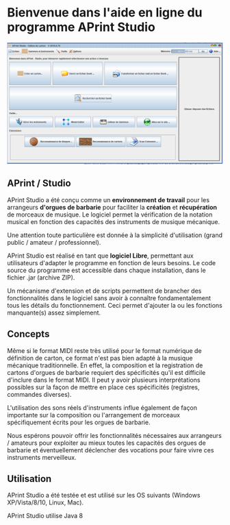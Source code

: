 
Bienvenue dans l'aide en ligne du programme APrint Studio
=========================================================



![Ecran d'accueil](firstsc.png)



APrint / Studio
---------------------------

APrint Studio a été conçu comme un **environnement de travail** pour les arrangeurs **d'orgues de barbarie** pour faciliter la **création** et **récupération** de morceaux de musique. Le logiciel permet la vérification de la notation musical en fonction des capacités des instruments de musique mécanique. 

Une attention toute particulière est donnée à la simplicité d'utilisation (grand public / amateur / professionnel).

APrint Studio est réalisé en tant que **logiciel Libre**, permettant aux utilisateurs d'adapter le programme en fonction de leurs besoins. Le code source du programme est accessible dans chaque installation, dans le fichier .jar (archive ZIP).

Un mécanisme d'extension et de scripts permettent de brancher des fonctionnalités dans le logiciel sans avoir à connaître fondamentalement tous les détails du fonctionnement. Ceci permet d'ajouter la ou les fonctions manquante(s) assez simplement.


Concepts
------------------------

Même si le format MIDI reste très utilisé pour le format numérique de définition de carton, ce format n'est pas bien adapté à la musique mécanique traditionnelle. En effet, la composition et la registration de cartons d'orgues de barbarie requiert des spécificités qu'il est difficile d'inclure dans le format MIDI. Il peut y avoir plusieurs interprétations possibles sur la façon de mettre en place ces spécificités (registres, commandes diverses).

L'utilisation des sons réels d'instruments influe également de façon importante sur la composition ou l'arrangement de morceaux spécifiquement écrits pour les orgues de barbarie.

Nous espérons pouvoir offrir les fonctionnalités nécessaires aux arrangeurs / amateurs pour exploiter au mieux toutes les capacités des orgues de barbarie et éventuellement déclencher des vocations pour faire vivre ces instruments merveilleux.


Utilisation
-----------

APrint Studio a été testée et est utilisé sur les OS suivants (Windows XP/Vista/8/10, Linux, Mac).

APrint Studio utilise Java 8
